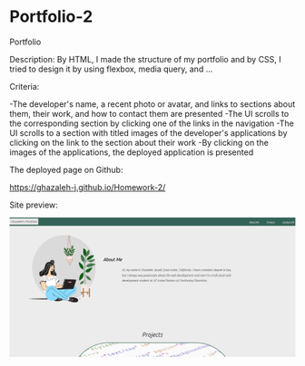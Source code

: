 # Portfolio-2

Portfolio

Description:
By HTML, I made the structure of my portfolio and by CSS, I tried to design it by using flexbox, media query, and ...

Criteria:


-The developer's name, a recent photo or avatar, and links to sections about them, their work, and how to contact them are presented
-The UI scrolls to the corresponding section by clicking one of the links in the navigation
-The UI scrolls to a section with titled images of the developer's applications by clicking on the link to the section about their work
-By clicking on the images of the applications, the deployed application is presented

The deployed page on Github:

https://ghazaleh-j.github.io/Homework-2/

Site preview:

![alt text](/assets/Preview.png)